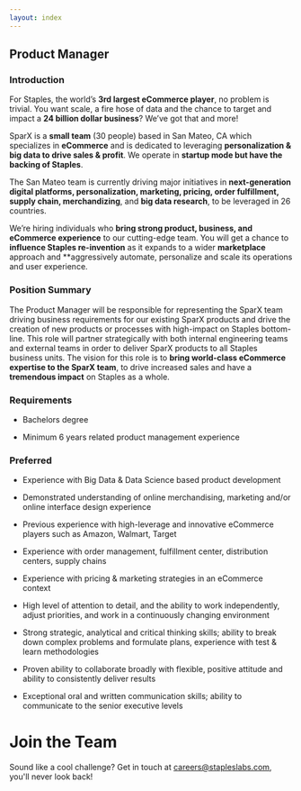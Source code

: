 ```yaml
---
layout: index
---
```


##  Product Manager

### Introduction

For Staples, the world’s **3rd largest eCommerce player**, no problem
is trivial. You want scale, a fire hose of data and the chance to
target and impact a **24 billion dollar business**?  We’ve got that
and more!

SparX is a **small team** (30 people) based in San Mateo, CA which
specializes in **eCommerce** and is dedicated to leveraging
**personalization & big data to drive sales & profit**.  We operate in
**startup mode but have the backing of Staples**.

The San Mateo team is currently driving major initiatives in
**next-generation digital platforms, personalization, marketing,
pricing, order fulfillment, supply chain, merchandizing**, and **big
data research**, to be leveraged in 26 countries.

We’re hiring individuals who **bring strong product, business, and
eCommerce experience** to our cutting-edge team. You will get a chance
to **influence Staples re-invention** as it expands to a wider
**marketplace** approach and **aggressively automate, personalize and
scale its operations and user experience.

### Position Summary

The Product Manager will be responsible for representing the SparX
team driving business requirements for our existing SparX products and
drive the creation of new products or processes with high-impact on
Staples bottom-line. This role will partner strategically with both
internal engineering teams and external teams in order to deliver
SparX products to all Staples business units.  The vision for this
role is to **bring world-class eCommerce expertise to the SparX
team**, to drive increased sales and have a **tremendous impact** on
Staples as a whole.

### Requirements

* Bachelors degree

* Minimum 6 years related product management experience

### Preferred

* Experience with Big Data & Data Science based product development

* Demonstrated understanding of online merchandising, marketing and/or
  online interface design experience

* Previous experience with high-leverage and innovative eCommerce
  players such as Amazon, Walmart, Target

* Experience with order management, fulfillment center, distribution
  centers, supply chains

* Experience with pricing & marketing strategies in an eCommerce context

* High level of attention to detail, and the ability to work
  independently, adjust priorities, and work in a continuously
  changing environment

* Strong strategic, analytical and critical thinking skills; ability
  to break down complex problems and formulate plans, experience with
  test & learn methodologies

* Proven ability to collaborate broadly with flexible, positive
  attitude and ability to consistently deliver results

* Exceptional oral and written communication skills; ability to
  communicate to the senior executive levels

# Join the Team

Sound like a cool challenge? Get in touch at
[careers@stapleslabs.com](mailto:careers@stapleslabs.com), you'll
never look back!
